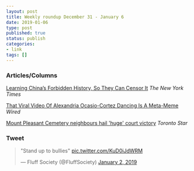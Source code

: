 ```yaml
---
layout: post
title: Weekly roundup December 31 - January 6
date: 2019-01-06
type: post
published: true
status: publish
categories:
- link
tags: []
---
```


### Articles/Columns

[Learning China’s Forbidden History, So They Can Censor It](https://www.nytimes.com/2019/01/02/business/china-internet-censor.html "Learning China’s Forbidden History, So They Can Censor It. By Li Yuan") *The New York Times*

[That Viral Video Of Alexandria Ocasio-Cortez Dancing Is A Meta-Meme](https://www.wired.com/story/alexandria-ocasio-cortez-dancing-video/ "That Viral Video Of Alexandria Ocasio-Cortez Dancing Is A Meta-Meme. By Louise Matsakis") *Wired*

[Mount Pleasant Cemetery neighbours hail 'huge' court victory](https://www.thestar.com/news/gta/2019/01/03/court-rules-public-has-right-to-oversee-mount-pleasant-and-other-gta-cemeteries.html "Mount Pleasant Cemetery neighbours hail 'huge' court victory. By David Rider") *Toronto Star*

### Tweet
<blockquote class="twitter-tweet" data-lang="en"><p lang="en" dir="ltr">&quot;Stand up to bullies&quot; <a href="https://t.co/KuD0iJdWRM">pic.twitter.com/KuD0iJdWRM</a></p>&mdash; Fluff Society (@FluffSociety) <a href="https://twitter.com/FluffSociety/status/1080584619274100736?ref_src=twsrc%5Etfw">January 2, 2019</a></blockquote> <script async src="https://platform.twitter.com/widgets.js" charset="utf-8"></script> 
